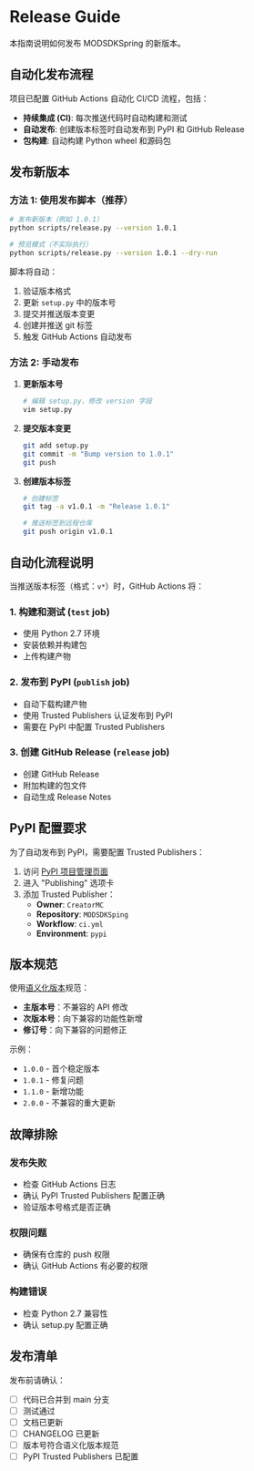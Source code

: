 # Release Guide

本指南说明如何发布 MODSDKSpring 的新版本。

## 自动化发布流程

项目已配置 GitHub Actions 自动化 CI/CD 流程，包括：

- **持续集成 (CI)**: 每次推送代码时自动构建和测试
- **自动发布**: 创建版本标签时自动发布到 PyPI 和 GitHub Release
- **包构建**: 自动构建 Python wheel 和源码包

## 发布新版本

### 方法 1: 使用发布脚本（推荐）

```bash
# 发布新版本（例如 1.0.1）
python scripts/release.py --version 1.0.1

# 预览模式（不实际执行）
python scripts/release.py --version 1.0.1 --dry-run
```

脚本将自动：
1. 验证版本格式
2. 更新 `setup.py` 中的版本号
3. 提交并推送版本变更
4. 创建并推送 git 标签
5. 触发 GitHub Actions 自动发布

### 方法 2: 手动发布

1. **更新版本号**
   ```bash
   # 编辑 setup.py，修改 version 字段
   vim setup.py
   ```

2. **提交版本变更**
   ```bash
   git add setup.py
   git commit -m "Bump version to 1.0.1"
   git push
   ```

3. **创建版本标签**
   ```bash
   # 创建标签
   git tag -a v1.0.1 -m "Release 1.0.1"
   
   # 推送标签到远程仓库
   git push origin v1.0.1
   ```

## 自动化流程说明

当推送版本标签（格式：`v*`）时，GitHub Actions 将：

### 1. 构建和测试 (`test` job)
- 使用 Python 2.7 环境
- 安装依赖并构建包
- 上传构建产物

### 2. 发布到 PyPI (`publish` job)
- 自动下载构建产物
- 使用 Trusted Publishers 认证发布到 PyPI
- 需要在 PyPI 中配置 Trusted Publishers

### 3. 创建 GitHub Release (`release` job)
- 创建 GitHub Release
- 附加构建的包文件
- 自动生成 Release Notes

## PyPI 配置要求

为了自动发布到 PyPI，需要配置 Trusted Publishers：

1. 访问 [PyPI 项目管理页面](https://pypi.org/manage/project/mc-creatormc-sdkspring/)
2. 进入 "Publishing" 选项卡
3. 添加 Trusted Publisher：
   - **Owner**: `CreatorMC`
   - **Repository**: `MODSDKSping`
   - **Workflow**: `ci.yml`
   - **Environment**: `pypi`

## 版本规范

使用[语义化版本](https://semver.org/lang/zh-CN/)规范：

- **主版本号**：不兼容的 API 修改
- **次版本号**：向下兼容的功能性新增
- **修订号**：向下兼容的问题修正

示例：
- `1.0.0` - 首个稳定版本
- `1.0.1` - 修复问题
- `1.1.0` - 新增功能
- `2.0.0` - 不兼容的重大更新

## 故障排除

### 发布失败
- 检查 GitHub Actions 日志
- 确认 PyPI Trusted Publishers 配置正确
- 验证版本号格式是否正确

### 权限问题
- 确保有仓库的 push 权限
- 确认 GitHub Actions 有必要的权限

### 构建错误
- 检查 Python 2.7 兼容性
- 确认 setup.py 配置正确

## 发布清单

发布前请确认：

- [ ] 代码已合并到 main 分支
- [ ] 测试通过
- [ ] 文档已更新
- [ ] CHANGELOG 已更新
- [ ] 版本号符合语义化版本规范
- [ ] PyPI Trusted Publishers 已配置